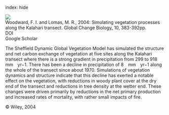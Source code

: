 index: hide

<div class="Citation">
    <div class="Citation-thumb CitationThumb-linked"  data-href="https://doi.org/10.1046/j.1365-2486.2003.00697.x">
      <img src="https://static.claimspace.cloud/climate-study-static/refs/thumbs/6/Woodward_and_Lomas_2004-thumb.png" />
    </div>

  <div class="Citation-body">
    <div class="Citation-text">Woodward, F. I. and Lomas, M. R., 2004: Simulating vegetation processes along the Kalahari transect. <span class="Article-journal">Global Change Biology, </span><span class="Article-volume">10, </span>383-392pp.</div>
    <div class="Citation-links">
      <div class="CitationLink" data-href="https://doi.org/10.1046/j.1365-2486.2003.00697.x">
        <div class="CitationLink-icon CitationLink-Doi"></div>
        <div class="CitationLink-text">DOI</div>
      </div>
      <div class="CitationLink" data-href="https://scholar.google.com/scholar?q=10.1046/j.1365-2486.2003.00697.x">
        <div class="CitationLink-icon CitationLink-Scholar"></div>
        <div class="CitationLink-text">Google Scholar</div>
      </div>
    </div>
  </div>
</div>

The Sheffield Dynamic Global Vegetation Model has simulated the structure and net carbon exchange of vegetation at five sites along the Kalahari transect where there is a strong gradient in precipitation from 299 to 918 mm yr−1. There has been a decline in precipitation of 8 mm yr−1 along the whole of the transect since about 1970. Simulations of vegetation dynamics and structure indicate that this decline has exerted a notable effect on the vegetation, with reductions in woody plant cover at the dry end of the transect and reductions in tree density at the wetter end. These changes were driven primarily by reductions in the net primary production and increased rates of mortality, with rather small impacts of fire.

<div class="Citation-copy">
&copy; Wiley, 2004
</div>